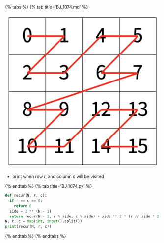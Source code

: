 {% tabs %}
{% tab title='BJ_1074.md' %}

![](images/20210305_190312.png)

* print when row r, and column c will be visited

{% endtab %}
{% tab title='BJ_1074.py' %}

```py
def recur(N, r, c):
  if r == c == 0:
    return 0
  side = 2 ** (N - 1)
  return recur(N - 1, r % side, c % side) + side ** 2 * (r // side * 2 + c // side)
N, r, c = map(int, input().split())
print(recur(N, r, c))
```

{% endtab %}
{% endtabs %}